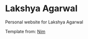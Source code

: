 # Lakshya Agarwal

Personal website for Lakshya Agarwal

Template from: [Nim](https://github.com/ibelick/nim)
